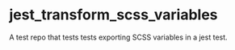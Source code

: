 # jest_transform_scss_variables
A test repo that tests tests exporting SCSS variables in a jest test.
